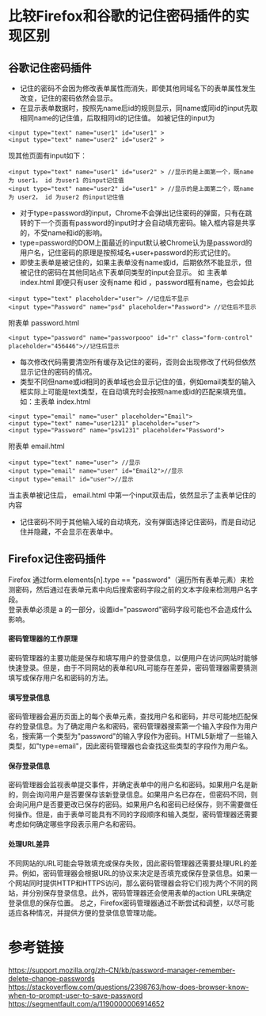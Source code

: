 # 比较Firefox和谷歌的记住密码插件的实现区别
## 谷歌记住密码插件
- 记住的密码不会因为修改表单属性而消失，即使其他同域名下的表单属性发生改变，记住的密码依然会显示。
- 在显示表单数据时，按照先name后id的规则显示，同name或同id的input先取相同name的记住值，后取相同id的记住值。
如被记住的input为
```
<input type="text" name="user1" id="user1" >
<input type="text" name="user2" id="user2" >
```
现其他页面有input如下：
```
<input type="text" name="user1" id="user2" > //显示的是上面第一个，既name 为 user1， id 为user1 的input记住值
<input type="text" name="user2" id="user1" > //显示的是上面第二个，既name 为 user2， id 为user2 的input记住值
```

- 对于type=password的input，Chrome不会弹出记住密码的弹窗，只有在跳转的下一个页面有password的input时才会自动填充密码。输入框内容是共享的，不受name和id的影响。
- type=password的DOM上面最近的input默认被Chrome认为是password的用户名，记住密码的原理是按照域名+user+password的形式记住的。
- 即使主表单是被记住的，如果主表单没有name或id，后期依然不能显示，但被记住的密码在其他同站点下表单同类型的input会显示。
如 主表单 index.html 即便只有user 没有name 和id ，password框有name，也会如此
```
<input type="text" placeholder="user"> //记住后不显示
<input type="Password" name="psd" placeholder="Password"> //记住后不显示
```

附表单 password.html
```
<input type="password" name="passworpooo" id="r" class="form-control" placeholder="456446">//记住后显示
```

- 每次修改代码需要清空所有缓存及记住的密码，否则会出现修改了代码但依然显示记住的密码的情况。
- 类型不同但name或id相同的表单域也会显示记住的值，例如email类型的输入框实际上可能是text类型，在自动填充时会按照name或id的匹配来填充值。
如：主表单 index.html
```
<input type="email" name="user" placeholder="Email">
<input type="text" name="user1231" placeholder="user">
<input type="Password" name="psw1231" placeholder="Password">
```
附表单 email.html
```
<input type="text" name="user"> //显示
<input type="email" name="user" id="Email2">//显示
<input type="email" id="user">//显示
```
当主表单被记住后， email.html 中第一个input双击后，依然显示了主表单记住的内容
- 记住密码不同于其他输入域的自动填充，没有弹窗选择记住密码，而是自动记住并隐藏，不会显示在表单中。

  
## Firefox记住密码插件
Firefox 通过form.elements[n].type == "password"（遍历所有表单元素）来检测密码，然后通过在表单元素中向后搜索密码字段之前的文本字段来检测用户名字段。  
登录表单必须是 a 的一部分，设置id="password"密码字段可能也不会造成什么影响。
#### 密码管理器的工作原理
密码管理器的主要功能是保存和填写用户的登录信息，以便用户在访问网站时能够快速登录。但是，由于不同网站的表单和URL可能存在差异，密码管理器需要猜测填写或保存用户名和密码的方法。
#### 填写登录信息
密码管理器会遍历页面上的每个表单元素，查找用户名和密码，并尽可能地匹配保存的登录信息。为了确定用户名和密码，密码管理器搜索第一个输入字段作为用户名，搜索第一个类型为"password"的输入字段作为密码。HTML5新增了一些输入类型，如"type=email"，因此密码管理器也会查找这些类型的字段作为用户名。
#### 保存登录信息
密码管理器会监视表单提交事件，并确定表单中的用户名和密码。如果用户名是新的，则会询问用户是否要保存该新登录信息。如果用户名已存在，但密码不同，则会询问用户是否要更改已保存的密码。如果用户名和密码已经保存，则不需要做任何操作。但是，由于表单可能具有不同的字段顺序和输入类型，密码管理器还需要考虑如何确定哪些字段表示用户名和密码。
#### 处理URL差异
不同网站的URL可能会导致填充或保存失败，因此密码管理器还需要处理URL的差异。例如，密码管理器会根据URL的协议来决定是否填充或保存登录信息。如果一个网站同时提供HTTP和HTTPS访问，那么密码管理器会将它们视为两个不同的网站，并分别保存登录信息。此外，密码管理器还会使用表单的action URL来确定登录信息的保存位置。
总之，Firefox密码管理器通过不断尝试和调整，以尽可能适应各种情况，并提供方便的登录信息管理功能。


# 参考链接
https://support.mozilla.org/zh-CN/kb/password-manager-remember-delete-change-passwords  
https://stackoverflow.com/questions/2398763/how-does-browser-know-when-to-prompt-user-to-save-password
https://segmentfault.com/a/1190000006914652
